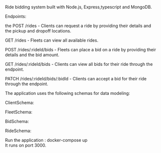  Ride bidding system built with Node.js, Express,typescript and MongoDB.

Endpoints:

the POST /rides - Clients can request a ride by providing their details and the pickup and dropoff locations.

GET /rides - Fleets can view all available rides.

POST /rides/:rideId/bids - Fleets can place a bid on a ride by providing their details and the bid amount.

GET /rides/:rideId/bids - Clients can view all bids for their ride through the  endpoint.

PATCH /rides/:rideId/bids/:bidId - Clients can accept a bid for their ride through the  endpoint.

The application uses the following schemas for data modeling:

ClientSchema: 

FleetSchema: 

BidSchema: 

RideSchema: 

Run the application : docker-compose up    
 It runs on port 3000.